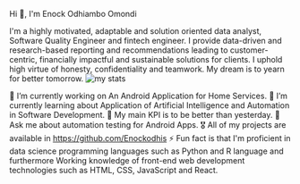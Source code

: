 Hi 👋, I'm Enock Odhiambo Omondi

I'm a highly motivated, adaptable and solution oriented data analyst, Software Quality Engineer and fintech engineer. I provide data-driven and 
research-based reporting and recommendations leading to customer-centric, financially impactful and sustainable solutions for clients. I 
uphold high virtue of honesty, confidentiality and teamwork. My dream is to yearn for better tomorrow.
 <img alt="my stats" src="https://github-readme-stats.vercel.app/api?username=anuraghazra&show"/>

🔭 I’m currently working on An Android Application for Home Services.
🌱 I’m currently learning about Application of Artificial Intelligence and Automation in Software Development.
🚀 My main KPI is to be better than yesterday.
💬 Ask me about automation testing for Android Apps.
🎖️ All of my projects are available in https://github.com/Enockodhis
⚡ Fun fact is that I'm proficient in data science programming languages such as Python and R language and furthermore Working knowledge of front-end web development technologies such as HTML, CSS, JavaScript and React.


 

 
